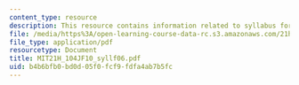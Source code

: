 ```yaml
---
content_type: resource
description: This resource contains information related to syllabus for fall 2006.
file: /media/https%3A/open-learning-course-data-rc.s3.amazonaws.com/21h-104j-riots-strikes-and-conspiracies-in-american-history-fall-2010/b4b6bfb0bd0d05f0fcf9fdfa4ab7b5fc_MIT21H_104JF10_syllf06.pdf
file_type: application/pdf
resourcetype: Document
title: MIT21H_104JF10_syllf06.pdf
uid: b4b6bfb0-bd0d-05f0-fcf9-fdfa4ab7b5fc
---
```

